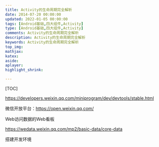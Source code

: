 ```yaml
---
title: Activity的生命周期完全解析
date: 2014-07-20 00:00:00
updated: 2022-01-05 00:00:00
tags: [Android基础,四大组件,Activity]
type: [Android基础,四大组件,Activity]
comments: Activity的生命周期完全解析
description: Activity的生命周期完全解析
keywords: Activity的生命周期完全解析
top_img:
mathjax:
katex:
aside:
aplayer:
highlight_shrink:

---
```


[TOC]



https://developers.weixin.qq.com/miniprogram/dev/devtools/stable.html







微信开放平台：https://open.weixin.qq.com/





Web访问数据的Web看板

https://wedata.weixin.qq.com/mp2/basic-data/core-data





搭建开发环境